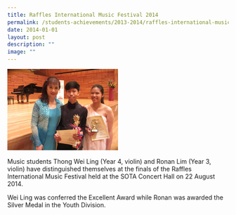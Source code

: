 ```yaml
---
title: Raffles International Music Festival 2014
permalink: /students-achievements/2013-2014/raffles-international-music-festival-2014/
date: 2014-01-01
layout: post
description: ""
image: ""
---
```

<img style="width:50%" src="/images/raffles-international-music-festival.png">
		 
Music students Thong Wei Ling (Year 4, violin) and Ronan Lim (Year 3, violin) have distinguished themselves at the finals of the Raffles International Music Festival held at the SOTA Concert Hall on 22 August 2014.

Wei Ling was conferred the Excellent Award while Ronan was awarded the Silver Medal in the Youth Division.


